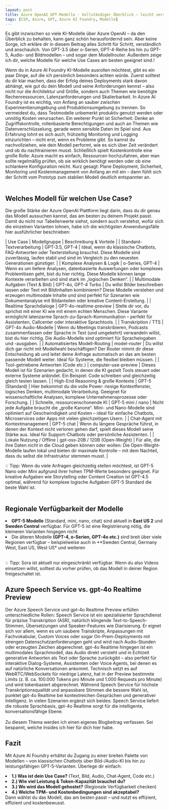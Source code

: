 ```yaml
---
layout: post
title: Azure OpenAI GPT-Modelle - Vollständiger Überblick – leicht verständlich
tags: [CSP, Azure, GPT, Azure AI Foundry, Modelle]
---
```


Es gibt inzwischen so viele KI-Modelle über Azure OpenAI – da den Überblick zu behalten, kann ganz schön herausfordernd sein. Aber keine Sorge, ich erkläre dir in diesem Beitrag alles Schritt für Schritt, verständlich und anschaulich. Von GPT-3.5 über o-Serien, GPT-4-Reihe bis hin zu GPT-5, Audio- und Bildmodellen – und sogar dem Modellrouter. Außerdem zeige ich dir, welche Modelle für welche Use Cases am besten geeignet sind.!<br>

Wenn du in Azure AI Foundry KI-Modelle ausrollen möchtest, gibt es ein paar Dinge, auf die ich persönlich besonders achten würde. Zuerst solltest du dir klar machen, dass der Erfolg deines Deployments stark davon abhängt, wie gut du dein Modell und seine Anforderungen kennst – also nicht nur die Architektur und Größe, sondern auch Themen wie benötigte Rechenressourcen, Latenzanforderungen und Skalierbarkeit. In Azure AI Foundry ist es wichtig, von Anfang an sauber zwischen Experimentierumgebung und Produktionsumgebung zu trennen. So vermeidest du, dass Testmodelle unbemerkt produktiv genutzt werden oder unnötig Kosten verursachen. Ein weiterer Punkt ist Sicherheit: Denke an Zugriffskontrolle, rollenbasierte Berechtigungen und auch an Themen wie Datenverschlüsselung, gerade wenn sensible Daten im Spiel sind. Aus Erfahrung lohnt es sich auch, frühzeitig Monitoring und Logging einzurichten – nicht erst, wenn es Probleme gibt. So kannst du nachvollziehen, wie dein Modell performt, wie es sich über Zeit verändert und ob du nachtrainieren musst. Schließlich spielt Kostenkontrolle eine große Rolle: Azure macht es einfach, Ressourcen hochzufahren, aber man sollte regelmäßig prüfen, ob sie wirklich benötigt werden oder ob eine schlankere Konfiguration reicht. Kurz gesagt: Plane Deployment, Sicherheit, Monitoring und Kostenmanagement von Anfang an mit ein – dann fühlt sich der Schritt vom Prototyp zum stabilen Modell deutlich entspannter an.<br><br>

## Welches Modell für welchen Use Case?

Die große Stärke der Azure OpenAI Plattform liegt darin, dass du dir genau das Modell aussuchen kannst, das am besten zu deinem Projekt passt. Damit du nicht nur Tabellenwerte siehst, sondern auch verstehst, wofür sich die einzelnen Varianten lohnen, habe ich die wichtigsten Anwendungsfälle hier ausführlicher beschrieben:

| Use Case |	Modellgruppe |	Beschreibung & Vorteile |
| Standard-Textverarbeitung |	GPT-3.5, GPT-4 |	Ideal, wenn du klassische Chatbots, FAQ-Antworten oder Texterstellung brauchst. Diese Modelle sind zuverlässig, laufen stabil und sind im Vergleich zu den neuesten Generationen günstiger. |
| Komplexe Analysen & Logik |	o-Series, GPT-4	| Wenn es um tiefere Analysen, datenbasierte Auswertungen oder komplexes Problemlösen geht, bist du hier richtig. Diese Modelle können lange Kontexte verarbeiten und sind stark im „logischen Denken“. |
| Multimodale Aufgaben (Text & Bild) |	GPT-4o, GPT-4 Turbo |	Du willst Bilder beschreiben lassen oder Text mit Bildinhalten kombinieren? Diese Modelle verstehen und erzeugen multimodale Inhalte und sind perfekt für Szenarien wie Dokumentanalyse mit Bildanteilen oder kreative Content-Erstellung. |
| Realtime Sprachdialoge |	GPT-4o-realtime-preview |	Stelle dir vor, du sprichst mit einer KI wie mit einem echten Menschen. Diese Variante ermöglicht latenzarme Sprach-zu-Sprach-Kommunikation – perfekt für Assistenten, Callcenter oder interaktive Sprachtools. |
| Transkription / TTS |	GPT-4o Audio-Modelle |	Wenn du Meetings transkribieren, Podcasts zusammenfassen oder Sprache in Text (und umgekehrt) verwandeln willst, bist du hier richtig. Die Audio-Modelle sind optimiert für Spracheingaben und -ausgaben. |
| Automatisiertes Modell-Routing |	model-router |	Du willst dich gar nicht mit Modellwahl beschäftigen? Der Router nimmt dir diese Entscheidung ab und leitet deine Anfrage automatisch an das am besten passende Modell weiter. Ideal für Systeme, die flexibel bleiben müssen. |
| Tool-getriebene Antworten (Code etc.) |	computer-use-preview |	Dieses Modell ist für Szenarien gedacht, in denen die KI gezielt Tools steuert oder externe Systeme anbindet. Ein Beispiel: Code schreiben und gleichzeitig gleich testen lassen. |
| High-End Reasoning & große Kontexte |	GPT-5 (Standard) |	Hier bekommst du die volle Power: riesige Kontextfenster, logisches Denken, multimodale Verarbeitung. Geeignet für wissenschaftliche Analysen, komplexe Unternehmensprozesse oder Forschung. |
| Schnelle, ressourcenschonende KI |	GPT-5 mini / nano |	Nicht jede Aufgabe braucht die „große Kanone“. Mini- und Nano-Modelle sind optimiert auf Geschwindigkeit und Kosten – ideal für einfache Chatbots, Microservices oder Apps mit vielen gleichzeitigen Usern. |
| Chat-Agent mit Kontextmanagement  |	GPT-5 chat | Wenn du längere Gespräche führst, in denen der Kontext nicht verloren gehen darf, spielt dieses Modell seine Stärke aus. Ideal für Support-Chatbots oder persönliche Assistenten. |
| Lokale Nutzung / Offline |	gpt-oss-20B / 120B (Open-Weight) |	Für alle, die ihre Daten nicht in die Cloud geben können oder wollen: Die Open-Weight-Modelle laufen lokal und bieten dir maximale Kontrolle – mit dem Nachteil, dass du selbst die Infrastruktur stemmen musst. |<br>

💡 Tipp: Wenn du viele Anfragen gleichzeitig stellen möchtest, ist GPT-5 Nano oder Mini aufgrund ihrer hohen TPM-Werte besonders geeignet. Für kreative Aufgaben wie Storytelling oder Content Creation ist GPT-4.5 optimal, während für komplexe logische Aufgaben GPT-5 Standard die beste Wahl ist.<br><br>

## Regionale Verfügbarkeit der Modelle
<li><b>GPT-5 Modelle</b> (Standard, mini, nano, chat) sind aktuell in <b>East US 2</b> und <b>Sweden Central</b> verfügbar. Für GPT-5 ist eine Registrierung nötig, die kleineren Varianten hingegen nicht</li>
<li>Die älteren Modelle <b>(GPT-4, o-Serien, GPT-4o etc.)</b> sind breit über viele Regionen verfügbar – beispielweise auch in **Sweden Central, Germany West, East US, West US* und weiteren</li><br>

💡 Tipp: Sora ist aktuell nur eingeschränkt verfügbar. Wenn du also Videos einsetzen willst, solltest du vorher prüfen, ob das Modell in deiner Region freigeschaltet ist.<br>

## Azure Speech Service vs. gpt-4o Realtime Preview
Der Azure Speech Service und gpt-4o Realtime Preview erfüllen unterschiedliche Rollen: Speech Service ist ein spezialisierter Sprachdienst für präzise Transkription (ASR), natürlich klingende Text-to-Speech-Stimmen, Übersetzungen und Speaker-Features wie Diarisierung. Er eignet sich vor allem, wenn es um saubere Transkripte, Anpassungen mit Fachvokabular, Custom Voices oder sogar On-Prem-Deployments mit strengen Datenschutzanforderungen geht und wird nach Audio-Stunden oder erzeugten Zeichen abgerechnet. gpt-4o Realtime hingegen ist ein multimodales Sprachmodell, das Audio direkt versteht und in Echtzeit generative Antworten als Text oder Sprache zurückgibt – also perfekt für interaktive Dialog-Systeme, Assistenten oder Voice Agents, bei denen es auf natürliche Konversationen ankommt. Technisch setzt es auf WebRTC/WebSockets für niedrige Latenz, hat in der Preview bestimmte Limits (z. B. ca. 100.000 Tokens pro Minute und 1.000 Requests pro Minute) und wird tokenbasiert abgerechnet. Während Speech Service für höchste Transkriptionsqualität und anpassbare Stimmen die bessere Wahl ist, punktet gpt-4o Realtime bei kontextreichen Gesprächen und generativer Intelligenz. In vielen Szenarien ergänzt sich beides: Speech Service liefert die robuste Sprachbasis, gpt-4o Realtime sorgt für die intelligente, konversationsfähige Ebene.<br><br>
Zu diesem Thema werden ich einen eigenes Blogbeitrag verfassen. Sei bespannt, welche Insides ich hier für dich hier habe.

## Fazit

Mit Azure AI Foundry erhältst du Zugang zu einer breiten Palette von Modellen – von klassischen Chatbots über Bild-/Audio-KI bis hin zu leistungsfähigen GPT-5-Varianten. Überlege dir einfach:
<li><b>1.) Was ist dein Use Case?</b> (Text, Bild, Audio, Chat-Agent, Code etc.)</li>
<li><b>2.) Wie viel Leistung & Token-Kapazität brauchst du?</b></li>
<li><b>3.) Wo wird das Modell gehostet?</b> (Regionale Verfügbarkeit checken)</li>
<li><b>4.) Welche TPM- und Kostenbedingungen sind akzeptabel?</b></li>
Dann wählst du das Modell, das am besten passt – und nutzt es effizient, effizient und kostenbewusst.
